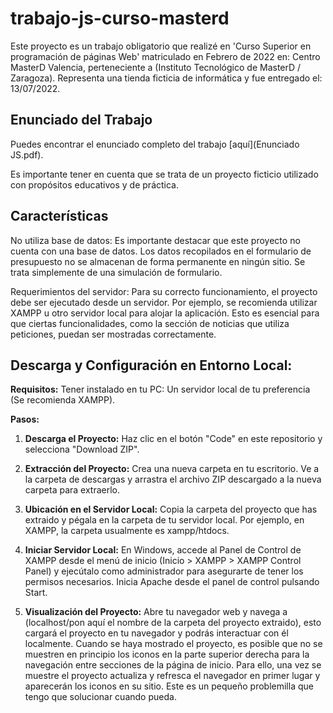 # trabajo-js-curso-masterd
Este proyecto es un trabajo obligatorio que realizé en 'Curso Superior en programación de páginas Web' matriculado en Febrero de 2022 en: Centro MasterD Valencia, perteneciente a (Instituto Tecnológico de MasterD / Zaragoza).  Representa una tienda ficticia de informática y fue entregado el: 13/07/2022.

## Enunciado del Trabajo

Puedes encontrar el enunciado completo del trabajo [aquí](Enunciado JS.pdf).

Es importante tener en cuenta que se trata de un proyecto ficticio utilizado con propósitos educativos y de práctica.

## Características

No utiliza base de datos: Es importante destacar que este proyecto no cuenta con una base de datos. Los datos recopilados en el formulario de presupuesto no se almacenan de forma permanente en ningún sitio. Se trata simplemente de una simulación de formulario.

Requerimientos del servidor: Para su correcto funcionamiento, el proyecto debe ser ejecutado desde un servidor. Por ejemplo, se recomienda utilizar XAMPP u otro servidor local para alojar la aplicación. Esto es esencial para que ciertas funcionalidades, como la sección de noticias que utiliza peticiones, puedan ser mostradas correctamente.

## Descarga y Configuración en Entorno Local:

**Requisitos:**
Tener instalado en tu PC: Un servidor local de tu preferencia (Se recomienda XAMPP).

**Pasos:**

1. **Descarga el Proyecto:**
Haz clic en el botón "Code" en este repositorio y selecciona "Download ZIP".

2. **Extracción del Proyecto:**
Crea una nueva carpeta en tu escritorio.
Ve a la carpeta de descargas y arrastra el archivo ZIP descargado a la nueva carpeta para extraerlo.

3. **Ubicación en el Servidor Local:**
Copia la carpeta del proyecto que has extraido y pégala en la carpeta de tu servidor local. Por ejemplo, en XAMPP, la carpeta usualmente es xampp/htdocs.

4. **Iniciar Servidor Local:**
En Windows, accede al Panel de Control de XAMPP desde el menú de inicio (Inicio > XAMPP > XAMPP Control Panel) y ejecútalo como administrador para asegurarte de tener los permisos necesarios. Inicia Apache desde el panel de control pulsando Start.

5. **Visualización del Proyecto:**
Abre tu navegador web y navega a (localhost/pon aquí el nombre de la carpeta del proyecto extraido), esto cargará el proyecto en tu navegador y podrás interactuar con él localmente. Cuando se haya mostrado el proyecto, es posible que no se muestren en principio los iconos en la parte superior derecha para la navegación entre secciones de la página de inicio. Para ello, una vez se muestre el proyecto actualiza y refresca el navegador en primer lugar y aparecerán los iconos en su sitio. Este es un pequeño problemilla que tengo que solucionar cuando pueda.
